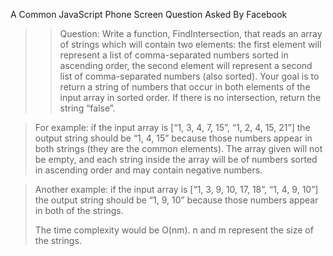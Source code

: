 A Common JavaScript Phone Screen Question Asked By Facebook

>> Question:
> Write a function, FindIntersection, that reads an array of strings which will contain two elements:
> the first element will represent a list of comma-separated numbers sorted in ascending order, 
>the second element will represent a second list of comma-separated numbers (also sorted).
> Your goal is to return a string of numbers that occur in both elements of the input array in sorted order. 
>If there is no intersection, return the string “false”.

>For example: if the input array is [“1, 3, 4, 7, 15”, “1, 2, 4, 15, 21”] 
>the output string should be “1, 4, 15” because those numbers appear in both strings (they are the common elements).
> The array given will not be empty, and each string inside the array will be of numbers sorted in ascending order and may contain negative numbers.
   
>Another example: if the input array is [“1, 3, 9, 10, 17, 18”, “1, 4, 9, 10”] 
>the output string should be “1, 9, 10” because those numbers appear in both of the strings.
>
>The time complexity would be O(nm). n and m represent the size of the strings.
